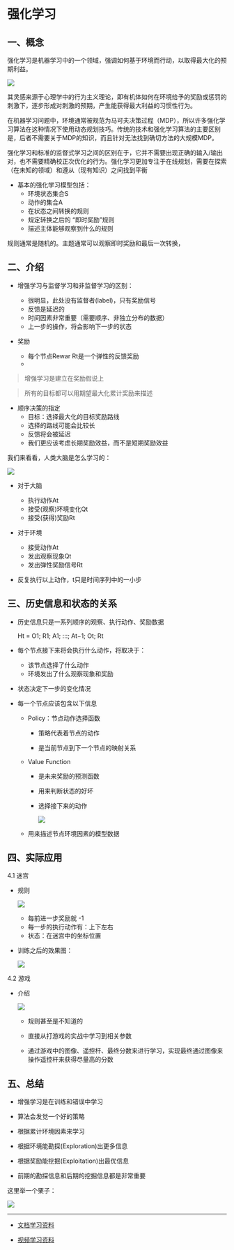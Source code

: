 # 强化学习

## 一、概念
强化学习是机器学习中的一个领域，强调如何基于环境而行动，以取得最大化的预期利益。

![](../start/imgs/machine-learning.png)

其灵感来源于心理学中的行为主义理论，即有机体如何在环境给予的奖励或惩罚的刺激下，逐步形成对刺激的预期，产生能获得最大利益的习惯性行为。

在机器学习问题中，环境通常被规范为马可夫决策过程（MDP），所以许多强化学习算法在这种情况下使用动态规划技巧。传统的技术和强化学习算法的主要区别是，后者不需要关于MDP的知识，而且针对无法找到确切方法的大规模MDP。


强化学习和标准的监督式学习之间的区别在于，它并不需要出现正确的输入/输出对，也不需要精确校正次优化的行为。强化学习更加专注于在线规划，需要在探索（在未知的领域）和遵从（现有知识）之间找到平衡


- 基本的强化学习模型包括：
    - 环境状态集合S
    - 动作的集合A
    - 在状态之间转换的规则
    - 规定转换之后的 “即时奖励”规则
    - 描述主体能够观察到什么的规则


规则通常是随机的。主题通常可以观察即时奖励和最后一次转换，


## 二、介绍


- 增强学习与监督学习和非监督学习的区别：
    - 很明显，此处没有监督者(label)，只有奖励信号
    - 反馈是延迟的
    - 时间因素非常重要（需要顺序、非独立分布的数据）
    - 上一步的操作，将会影响下一步的状态

- 奖励

    - 每个节点Rewar Rt是一个弹性的反馈奖励
    - 


> 增强学习是建立在奖励假说上

> 所有的目标都可以用期望最大化累计奖励来描述


- 顺序决策的指定
    - 目标：选择最大化的目标奖励路线
    - 选择的路线可能会比较长
    - 反馈将会被延迟
    - 我们更应该考虑长期奖励效益，而不是短期奖励效益

我们来看看，人类大脑是怎么学习的：

![](./imgs/brain-learning-with-enviroment.png)

- 对于大脑
    - 执行动作At
    - 接受(观察)环境变化Qt
    - 接受(获得)奖励Rt

- 对于环境
    - 接受动作At
    - 发出观察现象Qt
    - 发出弹性奖励信号Rt

- 反复执行以上动作，t只是时间序列中的一小步


## 三、历史信息和状态的关系

- 历史信息只是一系列顺序的观察、执行动作、奖励数据

    Ht = O1; R1; A1; :::; At−1; Ot; Rt

- 每个节点接下来将会执行什么动作，将取决于：
    - 该节点选择了什么动作
    - 环境发出了什么观察现象和奖励

- 状态决定下一步的变化情况

- 每一个节点应该包含以下信息
    - Policy：节点动作选择函数

        - 策略代表着节点的动作

        - 是当前节点到下一个节点的映射关系

    - Value Function

        - 是未来奖励的预测函数

        - 用来判断状态的好坏

        - 选择接下来的动作

            ![](./imgs/value-function-selector.png)

    - 用来描述节点环境因素的模型数据


## 四、实际应用

4.1 迷宫

- 规则

    ![](./imgs/maze.png)

    - 每前进一步奖励就 -1
    - 每一步的执行动作有：上下左右
    - 状态：在迷宫中的坐标位置

- 训练之后的效果图：

    ![](./imgs/maze-value-cell.png)


4.2 游戏

- 介绍

    ![](./imgs/game.png)

    - 规则甚至是不知道的

    - 直接从打游戏的实战中学习到相关参数

    - 通过游戏中的图像、遥控杆、最终分数来进行学习，实现最终通过图像来操作遥控杆来获得尽量高的分数


## 五、总结

- 增强学习是在训练和错误中学习

- 算法会发觉一个好的策略

- 根据累计环境因素来学习

- 根据环境能勘探(Exploration)出更多信息

- 根据奖励能挖掘(Exploitation)出最优信息

- 前期的勘探信息和后期的挖掘信息都是非常重要


这里举一个栗子：

![](./imgs/exploration-exploitation.png)

***
- [文档学习资料](http://www0.cs.ucl.ac.uk/staff/D.Silver/web/Teaching.html)

- [视频学习资料](https://www.bilibili.com/video/av9833386?from=search&seid=13106737826455663623)
